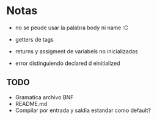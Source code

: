 # Notas

- no se peude usar la palabra body ni name :C

- getters de tags
- returns y assigment de variabels no inicializadas
- error distinguiendo declared d einitialized

## TODO

- Gramatica archivo BNF 
- README.md
- Compilar por entrada y saldia estandar como default?